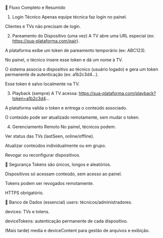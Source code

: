 🔁 Fluxo Completo e Resumido
1. Login Técnico
Apenas equipe técnica faz login no painel.

Clientes e TVs não precisam de login.

2. Pareamento do Dispositivo (uma vez)
A TV abre uma URL especial (ex: https://sua-plataforma.com/pair).

A plataforma exibe um token de pareamento temporário (ex: ABC123).

No painel, o técnico insere esse token e dá um nome à TV.

O sistema associa o dispositivo ao técnico (usuário logado) e gera um token permanente de autenticação (ex: a1b2c3d4...).

Esse token é salvo localmente na TV.

3. Playback (sempre)
A TV acessa:
https://sua-plataforma.com/playback?token=a1b2c3d4...

A plataforma valida o token e entrega o conteúdo associado.

O conteúdo pode ser atualizado remotamente, sem mudar o token.

4. Gerenciamento Remoto
No painel, técnicos podem:

Ver status das TVs (lastSeen, online/offline).

Atualizar conteúdos individualmente ou em grupo.

Revogar ou reconfigurar dispositivos.

🔐 Segurança
Tokens são únicos, longos e aleatórios.

Dispositivos só acessam conteúdo, sem acesso ao painel.

Tokens podem ser revogados remotamente.

HTTPS obrigatório.

🧱 Banco de Dados (essencial)
users: técnicos/administradores.

devices: TVs e totens.

deviceTokens: autenticação permanente de cada dispositivo.

(Mais tarde) media e deviceContent para gestão de arquivos e exibição.